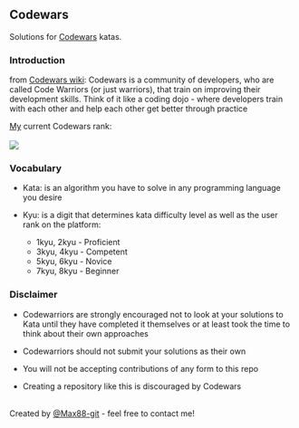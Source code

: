 ## Codewars

Solutions for [Codewars](https://www.codewars.com/) katas.

### Introduction

from [Codewars wiki](https://github.com/Codewars/codewars.com/wiki/About-Codewars):
Codewars is a community of developers, who are called Code Warriors (or just warriors), that train on improving their development skills. Think of it like a coding dojo - where developers train with each other and help each other get better through practice

<a href=https://www.codewars.com/users/Maximus88>My</a> current Codewars rank:
<br>
<br>
<img src=https://www.codewars.com/users/Maximus88/badges/large>
<br>

### Vocabulary

- Kata: is an algorithm you have to solve in any programming language you desire

- Kyu: is a digit that determines kata difficulty level as well as the user rank on the platform:
  <br>
  - 1kyu, 2kyu - Proficient
    <br>
  - 3kyu, 4kyu - Competent
    <br>
  - 5kyu, 6kyu - Novice
    <br>
  - 7kyu, 8kyu - Beginner
    <br>

### Disclaimer

- Codewarriors are strongly encouraged not to look at your solutions to Kata until they have completed it themselves or at least took the time to think about their own approaches

- Codewarriors should not submit your solutions as their own

- You will not be accepting contributions of any form to this repo

- Creating a repository like this is discouraged by Codewars<br><br>

Created by [@Max88-git](mlockwood@hotmail.co.uk/) - feel free to contact me!
